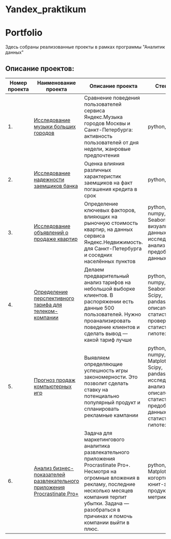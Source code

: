# Yandex_praktikum
# Portfolio    

Здесь собраны реализованные проекты в рамках программы "Аналитик данных" 
## Описание проектов:  
|Номер проекта| Наименование проекта                      | Описание проекта                                            |   Стек                                          проекта  |
| ----------- | ----------------------------------------------- | -------------------------------------------------------- | ---------------------------------------------------------------------- |  
| 1. | [Исследование музыки больших городов](https://github.com/moseevaevgeniya/-yandex_praktikum/blob/main/Основы%20Python%20и%20анализа%20данных/yandex_music_project.ipynb)| Cравнение поведения пользователей сервиса Яндекс.Музыка городов Москвы и Санкт-Петербурга: активность пользователей от дня недели, жанровые предпочтения|python, pandas |
| 2. | [Исследование надежности заемщиков банка](https://github.com/moseevaevgeniya/-yandex_praktikum/blob/main/2.Предобработка%20данных/credit_scoring_project.ipynb)|Оценка влияния различных характеристик заемщиков на факт погашения кредита в срок|python, pandas |
| 3. | [Исследование объявлений о продаже квартир](https://github.com/moseevaevgeniya/-yandex_praktikum/blob/main/3.Исследовательский%20анализ%20данных/real_estate_project%20(1).ipynb)|Определение ключевых факторов, влияющих на рыночную стоимость квартир, на данных сервиса Яндекс.Недвижимость. для Санкт-Петербурга и соседних населённых пунктов|python, pandas, numpy, Matplotlib, Seaborn, datetime, визуализация данных, исследовательский анализ данных, предобработка данных |
| 4. | [Определение перспективного тарифа для телеком-компании](https://github.com/moseevaevgeniya/-yandex_praktikum/blob/main/4.Статистический%20анализ%20данных/mobile_operator_project%20(1).ipynb)|Делаем предварительный анализ тарифов на небольшой выборке клиентов. В распоряжении есть данные 500 пользователей. Нужно проанализировать поведение клиентов и сделать вывод — какой тариф лучше|python, pandas, numpy, Matplotlib, Seaborn, Math, Scipy, pandas_profiling, описательная статистика, проверка статистических гипотез|
| 5. | [Прогноз продаж компьютерных игр](https://github.com/moseevaevgeniya/-yandex_praktikum/blob/main/5.Сборный%20проект%20№1/games_project%20(1).ipynb)|Выявляем определяющие успешность игры закономерности. Это позволит сделать ставку на потенциально популярный продукт и спланировать рекламные кампании|python, pandas, numpy, math, Matplotlib, Seaborn, Scipy, pandas_profiling, исследовательский анализ данных, описательная статистика, предобработка данных, проверка статистических гипотез|
| 6. | [Анализ бизнес-показателей развлекательного приложения Procrastinate Pro+]()|Задача для маркетингового аналитика развлекательного приложения Procrastinate Pro+. Несмотря на огромные вложения в рекламу, последние несколько месяцев компания терпит убытки. Задача — разобраться в причинах и помочь компании выйти в плюс.|python, p, Matplotlib, когортный анализ, юнит-экономика, продуктовые метрики, Seaborn|
